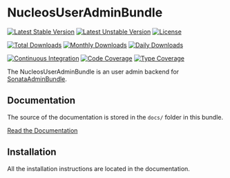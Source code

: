 NucleosUserAdminBundle
====================

[![Latest Stable Version](https://poser.pugx.org/nucleos/user-admin-bundle/v/stable)](https://packagist.org/packages/nucleos/user-admin-bundle)
[![Latest Unstable Version](https://poser.pugx.org/nucleos/user-admin-bundle/v/unstable)](https://packagist.org/packages/nucleos/user-admin-bundle)
[![License](https://poser.pugx.org/nucleos/user-admin-bundle/license)](LICENSE.md)

[![Total Downloads](https://poser.pugx.org/nucleos/user-admin-bundle/downloads)](https://packagist.org/packages/nucleos/user-admin-bundle)
[![Monthly Downloads](https://poser.pugx.org/nucleos/user-admin-bundle/d/monthly)](https://packagist.org/packages/nucleos/user-admin-bundle)
[![Daily Downloads](https://poser.pugx.org/nucleos/user-admin-bundle/d/daily)](https://packagist.org/packages/nucleos/user-admin-bundle)

[![Continuous Integration](https://github.com/nucleos/NucleosUserAdminBundle/workflows/Continuous%20Integration/badge.svg)](https://github.com/nucleos/NucleosUserAdminBundle/actions?query=workflow%3A"Continuous+Integration"+branch%3Amain)
[![Code Coverage](https://codecov.io/gh/nucleos/NucleosUserAdminBundle/branch/main/graph/badge.svg)](https://codecov.io/gh/nucleos/NucleosUserAdminBundle)
[![Type Coverage](https://shepherd.dev/github/nucleos/NucleosUserAdminBundle/coverage.svg)](https://shepherd.dev/github/nucleos/NucleosUserAdminBundle)

The NucleosUserAdminBundle is an user admin backend for [SonataAdminBundle](https://github.com/sonata-project/SonataAdminBundle).

Documentation
-------------

The source of the documentation is stored in the `docs/` folder
in this bundle.

[Read the Documentation](https://docs.nucleos.rocks/projects/user-admin-bundle/)

Installation
------------

All the installation instructions are located in the documentation.
